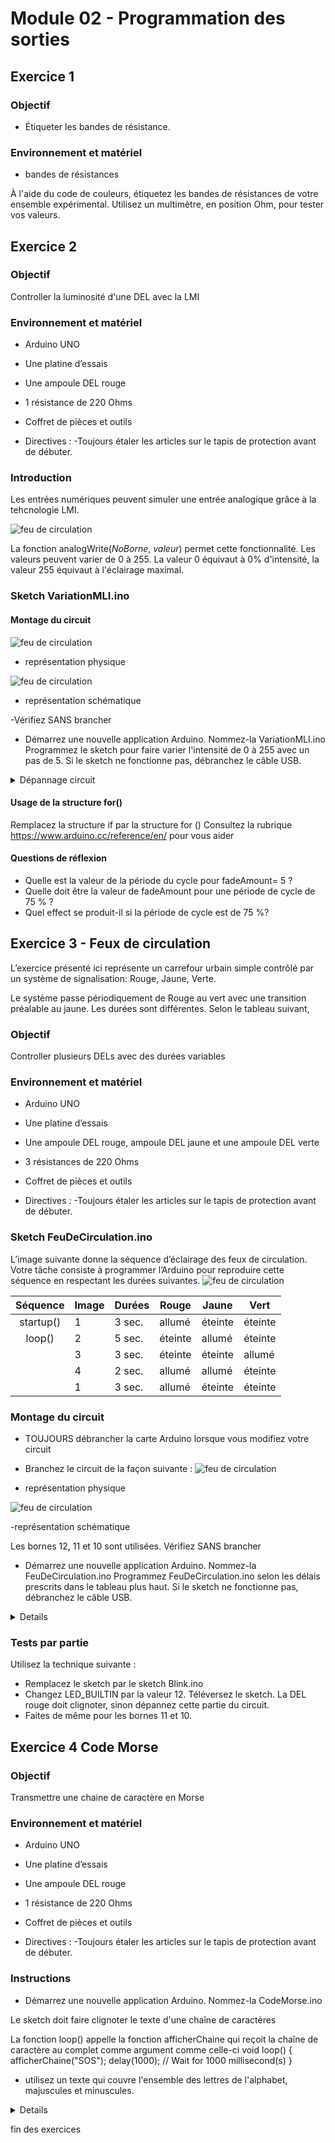 # Module 02 - Programmation des sorties

## Exercice 1

### Objectif

- Étiqueter les bandes de résistance.

### Environnement et matériel

- bandes de résistances

À l'aide du code de couleurs, étiquetez les bandes de résistances de votre ensemble expérimental.
Utilisez un multimètre, en position Ohm, pour tester vos valeurs.

## Exercice 2

### Objectif

Controller la luminosité d'une DEL avec la LMI

### Environnement et matériel

- Arduino UNO
- Une platine d’essais
- Une ampoule DEL rouge
- 1 résistance de 220 Ohms
- Coffret de pièces et outils

- Directives :
   -Toujours étaler les articles sur le tapis de protection avant de débuter.

### Introduction

Les entrées numériques peuvent simuler une entrée analogique grâce à la tehcnologie LMI.

 ![feu de circulation](img/DutyCycle.png)

La fonction analogWrite(*NoBorne*, *valeur*) permet cette fonctionnalité.
Les valeurs peuvent varier de 0 à 255. La valeur 0 équivaut à 0% d'intensité, la valeur 255 équivaut à l'éclairage maximal.

### Sketch VariationMLI.ino

#### Montage du circuit

 ![feu de circulation](img/MLIPysique.png)

- représentation physique

 ![feu de circulation](img/FadeSchema.PNG)

- représentation schématique

-Vérifiez SANS brancher

- Démarrez une nouvelle application Arduino. Nommez-la VariationMLI.ino
Programmez le sketch pour faire varier l'intensité de 0 à 255 avec un pas de 5. Si le sketch ne fonctionne pas, débranchez le câble USB.

<details>
    <summary>Dépannage circuit</summary>

1. Avez-vous polarisé la DEL dans le bon sens?
2. La valeur des résistances est-elle 220 Ohms?
3. Le fil noir est-il branché sur la borne GND (mise à la terre)?
    - par convention, le fil noir se branche à la terre
    le fil rouge à l'alimentation

Vérifiez votre circuit attentivement avec les points cités au-dessus.

</details>

#### Usage de la structure for()
Remplacez la structure if par la structure for ()
Consultez la rubrique
https://www.arduino.cc/reference/en/ pour vous aider

#### Questions de réflexion

- Quelle est la valeur de la période du cycle pour fadeAmount= 5 ?  
- Quelle doit être la valeur de fadeAmount pour une période de cycle de 75 % ?
- Quel effect se produit-il si la période de cycle est de 75 %?

## Exercice 3 - Feux de circulation

L’exercice présenté ici représente un carrefour urbain simple contrôlé par un système de signalisation: Rouge, Jaune, Verte.

Le système passe périodiquement de Rouge au vert avec une transition préalable au jaune. Les durées sont différentes. Selon le tableau suivant,

### Objectif

Controller plusieurs DELs avec des durées variables

### Environnement et matériel

- Arduino UNO
- Une platine d’essais
- Une ampoule DEL rouge, ampoule DEL jaune et une ampoule DEL verte
- 3 résistances de  220 Ohms
- Coffret de pièces et outils

- Directives :
   -Toujours étaler les articles sur le tapis de protection avant de débuter.

### Sketch FeuDeCirculation.ino

L’image suivante donne la séquence d’éclairage des feux de circulation. Votre tâche consiste à programmer l’Arduino pour reproduire cette séquence en respectant les durées suivantes.
 ![feu de circulation](img/FeuCirculation.png)

|Séquence  |Image|Durées|Rouge   |Jaune   |Vert    |
|:--------:|-----|------|--------|--------|--------|
|startup() |1    |3 sec.|allumé  |éteinte |éteinte |
|loop()	   |2	 |5 sec.|éteinte |allumé  |éteinte |
|          |3    |3 sec.|éteinte |éteinte |allumé  |
|          |4    |2 sec.|allumé	 |allumé  |éteinte |
|          |1    |3 sec.|allumé	 |éteinte |éteinte |

### Montage du circuit

- TOUJOURS débrancher la carte Arduino lorsque vous modifiez votre circuit

- Branchez le circuit de la façon suivante :
 ![feu de circulation](img/FeuxCirculationBase.png)
- représentation physique

 ![feu de circulation](img/SchemaFeuCirculationBase.png)

-représentation schématique

Les bornes 12, 11 et 10 sont utilisées.
Vérifiez SANS brancher

- Démarrez une nouvelle application Arduino. Nommez-la FeuDeCirculation.ino
Programmez FeuDeCirculation.ino selon les délais prescrits dans le tableau plus haut.
Si le sketch ne fonctionne pas, débranchez le câble USB.

<details>

    <summary>Dépannage circuit</summary>

Vérifiez votre circuit attentivement avec les points cités au-dessus.

</details>

### Tests par partie

Utilisez la technique suivante :

- Remplacez le sketch par le sketch Blink.ino
- Changez LED_BUILTIN par la valeur 12. Téléversez le sketch. La DEL rouge doit clignoter, sinon dépannez cette partie du circuit.
- Faites de même pour les bornes 11 et 10.

## Exercice 4 Code Morse

### Objectif

Transmettre une chaine de caractère en Morse

### Environnement et matériel

- Arduino UNO
- Une platine d’essais
- Une ampoule DEL rouge
- 1 résistance de 220 Ohms
- Coffret de pièces et outils

- Directives :
   -Toujours étaler les articles sur le tapis de protection avant de débuter.

### Instructions

- Démarrez une nouvelle application Arduino. Nommez-la CodeMorse.ino

 Le sketch doit faire clignoter le texte d'une chaîne de caractères

La fonction loop() appelle la fonction afficherChaine qui reçoit la chaîne de caractère au complet comme argument comme celle-ci
void loop()
{
  afficherChaine("SOS");
  delay(1000); // Wait for 1000 millisecond(s)
}

- utilisez un texte qui couvre l'ensemble des lettres de l'alphabet, majuscules et minuscules.

<details>

    <summary>Dépannage circuit</summary>

Vérifiez votre circuit attentivement avec les points cités au-dessus.

</details>

fin des exercices
